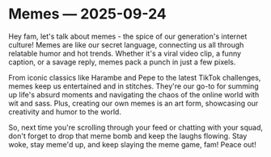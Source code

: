 # Memes — 2025-09-24

Hey fam, let's talk about memes - the spice of our generation's internet culture! Memes are like our secret language, connecting us all through relatable humor and hot trends. Whether it's a viral video clip, a funny caption, or a savage reply, memes pack a punch in just a few pixels.

From iconic classics like Harambe and Pepe to the latest TikTok challenges, memes keep us entertained and in stitches. They're our go-to for summing up life's absurd moments and navigating the chaos of the online world with wit and sass. Plus, creating our own memes is an art form, showcasing our creativity and humor to the world.

So, next time you're scrolling through your feed or chatting with your squad, don't forget to drop that meme bomb and keep the laughs flowing. Stay woke, stay meme'd up, and keep slaying the meme game, fam! Peace out!
